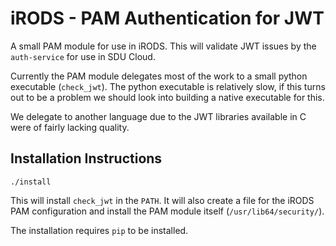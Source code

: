# iRODS - PAM Authentication for JWT

A small PAM module for use in iRODS. This will validate JWT issues by the
`auth-service` for use in SDU Cloud.

Currently the PAM module delegates most of the work to a small python
executable (`check_jwt`). The python executable is relatively slow, if this
turns out to be a problem we should look into building a native executable for
this.

We delegate to another language due to the JWT libraries available in C were
of fairly lacking quality.

## Installation Instructions

```
./install
```

This will install `check_jwt` in the `PATH`. It will also create a file for the
iRODS PAM configuration and install the PAM module itself
(`/usr/lib64/security/`).

The installation requires `pip` to be installed.

